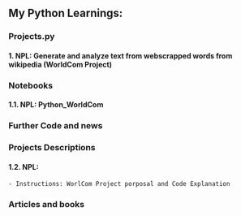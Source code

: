 ## My Python Learnings:

### Projects.py
  #### 1. NPL: Generate and analyze text from webscrapped words from wikipedia (WorldCom Project)

### Notebooks
  #### 1.1. NPL: Python_WorldCom

### Further Code and news

### Projects Descriptions
  #### 1.2. NPL: 
    - Instructions: WorlCom Project porposal and Code Explanation
    
### Articles and books
